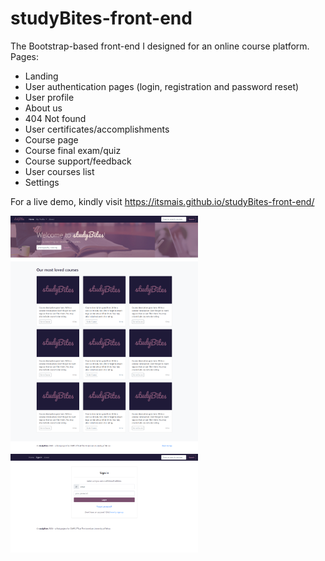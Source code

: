 # studyBites-front-end
The Bootstrap-based front-end I designed for an online course platform.
Pages:
- Landing
- User authentication pages (login, registration and password reset)
- User profile
- About us
- 404 Not found
- User certificates/accomplishments
- Course page
- Course final exam/quiz
- Course support/feedback
- User courses list
- Settings

For a live demo, kindly visit https://itsmais.github.io/studyBites-front-end/

  <img src="screenshots/landing.png" width="300" />
    <img width="50" /> 
  <img src="screenshots/sign_in.png" width="300" /> 
</p>
